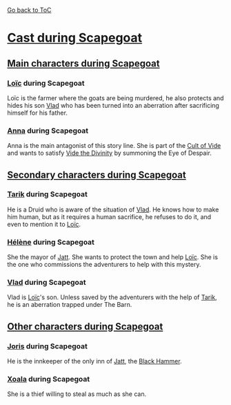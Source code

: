 [Go back to ToC](<../../../__build/Table Of Contents.md>)

# [Cast during Scapegoat](<Cast.md#cast-during-scapegoat>)

## [Main characters during Scapegoat](<Cast.md#main-characters-during-scapegoat>)

### [Loïc](<../../NPC/Jatt/loïc.md#loïc>) during Scapegoat

Loïc is the farmer where the goats are being murdered, he also protects and hides his son [Vlad](<../../NPC/Jatt/vlad.md#vlad>) who has been turned into an aberration after sacrificing himself for his father.

### [Anna](<../../NPC/Yorlip/anna.md#anna>) during Scapegoat

Anna is the main antagonist of this story line. She is part of the [Cult of Vide](<../../World/khanate/Cult of Vide.md#cult-of-vide>) and wants to satisfy [Vide the Divinity](<../../World/deities/Vide.md#vide-the-divinity>) by summoning the Eye of Despair.

## [Secondary characters during Scapegoat](<Cast.md#secondary-characters-during-scapegoat>)

### [Tarik](<../../NPC/Jatt/tarik.md#tarik-inns-regular>) during Scapegoat

He is a Druid who is aware of the situation of [Vlad](<../../NPC/Jatt/vlad.md#vlad>). He knows how to make him human, but as it requires a human sacrifice, he refuses to do it, and even to mention it to [Loïc](<../../NPC/Jatt/loïc.md#loïc>).

### [Hélène](<../../NPC/Jatt/hélène.md#hélène-mayor>) during Scapegoat

She the mayor of [Jatt](<../../World/khanate/Jatt.md#jatt>). She wants to protect the town and help [Loïc](<../../NPC/Jatt/loïc.md#loïc>). She is the one who commissions the adventurers to help with this mystery.

### [Vlad](<../../NPC/Jatt/vlad.md#vlad>) during Scapegoat

Vlad is [Loïc](<../../NPC/Jatt/loïc.md#loïc>)'s son. Unless saved by the adventurers with the help of [Tarik](<../../NPC/Jatt/tarik.md#tarik-inns-regular>), he is an aberration trapped under The Barn.

## [Other characters during Scapegoat](<Cast.md#other-characters-during-scapegoat>)

### [Joris](<../../NPC/Jatt/joris.md#joris-innkeeper>) during Scapegoat

He is the innkeeper of the only inn of [Jatt](<../../World/khanate/Jatt.md#jatt>), the [Black Hammer](<../../World/khanate/Jatt.md#black-hammer>).

### [Xoala](<../../NPC/Jatt/xoala.md#xoala>) during Scapegoat

She is a thief willing to steal as much as she can.
